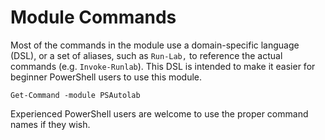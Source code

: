 # Module Commands

Most of the commands in the module use a domain-specific language (DSL), or a set of aliases, such as `Run-Lab,` to reference the actual commands (e.g. `Invoke-Runlab`). This DSL is intended to make it easier for beginner PowerShell users to use this module.

```shell
Get-Command -module PSAutolab
```

Experienced PowerShell users are welcome to use the proper command names if they wish.
